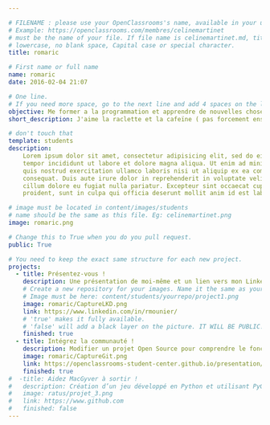 ```yaml
---

# FILENAME : please use your OpenClassrooms's name, available in your url.
# Example: https://openclassrooms.com/membres/celinemartinet
# must be the name of your file. If file name is celinemartinet.md, title is celinemartinet.
# lowercase, no blank space, Capital case or special character.
title: romaric

# First name or full name
name: romaric	
date: 2016-02-04 21:07

# One line.
# If you need more space, go to the next line and add 4 spaces on the left, as in 'description'.
objective: Me former a la programmation et apprendre de nouvelles choses !
short_description: J'aime la raclette et la cafeïne ( pas forcement ensemble )

# don't touch that
template: students
description:
    Lorem ipsum dolor sit amet, consectetur adipisicing elit, sed do eiusmod
    tempor incididunt ut labore et dolore magna aliqua. Ut enim ad minim veniam,
    quis nostrud exercitation ullamco laboris nisi ut aliquip ex ea commodo
    consequat. Duis aute irure dolor in reprehenderit in voluptate velit esse
    cillum dolore eu fugiat nulla pariatur. Excepteur sint occaecat cupidatat non
    proident, sunt in culpa qui officia deserunt mollit anim id est laborum.

# image must be located in content/images/students
# name should be the same as this file. Eg: celinemartinet.png
image: romaric.png

# Change this to True when you do you pull request.
public: True

# You need to keep the exact same structure for each new project.
projects:
  - title: Présentez-vous !
    description: Une présentation de moi-même et un lien vers mon LinkedIn.
    # Create a new repository for your images. Name it the same as your nickname and profile picture.
    # Image must be here: content/students/yourrepo/project1.png
    image: romaric/CaptureLKD.png
    link: https://www.linkedin.com/in/rmounier/
    # 'true' makes it fully available.
    # 'false' will add a black layer on the picture. IT WILL BE PUBLIC!
    finished: true
  - title: Intégrez la communauté !
    description: Modifier un projet Open Source pour comprendre le fonctionnement de Git, de Github et des pull requests. 
    image: romaric/CaptureGit.png
    link: https://openclassrooms-student-center.github.io/presentation/students/ratus.html
    finished: true
#  -title: Aidez MacGyver à sortir !
#   description: Création d’un jeu développé en Python et utilisant PyGame.
#   image: ratus/projet_3.png
#   link: https://www.github.com
#   finished: false
---
```


